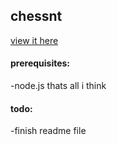 ## chessnt

[view it here](https://squiresgrant.github.io/chessnt/)

#### prerequisites:
-node.js
thats all i think

#### todo:
-finish readme file
